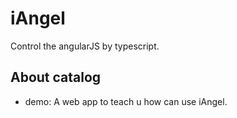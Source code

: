# iAngel
Control the angularJS by typescript.
## About catalog
- demo: A web app to teach u how can use iAngel.